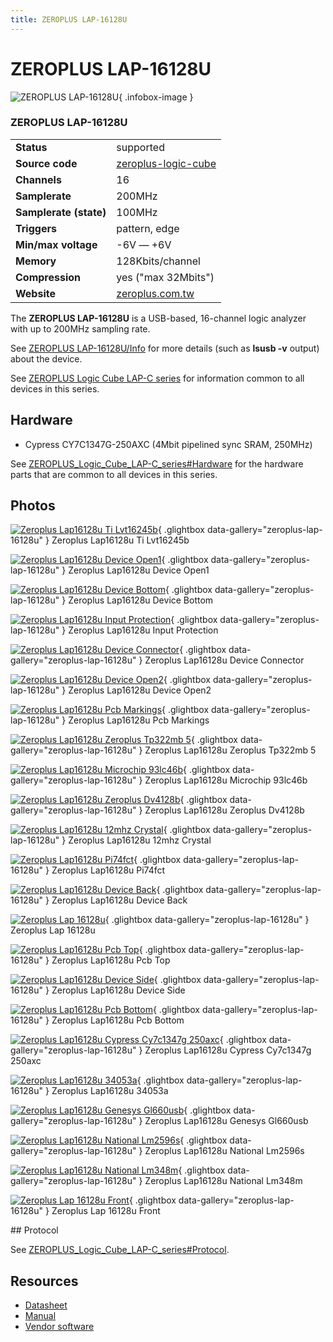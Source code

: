 ```yaml
---
title: ZEROPLUS LAP-16128U
---
```


# ZEROPLUS LAP-16128U

<div class="infobox" markdown>

![ZEROPLUS LAP-16128U](./img/Zeroplus_lap16128u_ti_lvt16245b.jpg){ .infobox-image }

### ZEROPLUS LAP-16128U

| | |
|---|---|
| **Status** | supported |
| **Source code** | [zeroplus-logic-cube](https://github.com/OpenTraceLab/OpenTraceCapture/tree/main/src/hardware/zeroplus-logic-cube) |
| **Channels** | 16 |
| **Samplerate** | 200MHz |
| **Samplerate (state)** | 100MHz |
| **Triggers** | pattern, edge |
| **Min/max voltage** | -6V — +6V |
| **Memory** | 128Kbits/channel |
| **Compression** | yes ("max 32Mbits") |
| **Website** | [zeroplus.com.tw](http://www.zeroplus.com.tw/logic-analyzer_en/products.php?pdn=1&amp;product_id=19) |

</div>

The **ZEROPLUS LAP-16128U** is a USB-based, 16-channel logic analyzer with up to 200MHz sampling rate. 

See [ZEROPLUS LAP-16128U/Info](https://sigrok.org/wiki/ZEROPLUS_LAP-16128U/Info) for more details (such as **lsusb -v** output) about the device.

See [ZEROPLUS Logic Cube LAP-C series](https://sigrok.org/wiki/ZEROPLUS_Logic_Cube_LAP-C_series) for information common to all devices in this series.

## Hardware
- Cypress CY7C1347G-250AXC (4Mbit pipelined sync SRAM, 250MHz)

See [ZEROPLUS_Logic_Cube_LAP-C_series#Hardware](https://sigrok.org/wiki/ZEROPLUS_Logic_Cube_LAP-C_series#Hardware) for the hardware parts that are common to all devices in this series.

## Photos

<div class="photo-grid" markdown>

[![Zeroplus Lap16128u Ti Lvt16245b](./img/Zeroplus_lap16128u_ti_lvt16245b.jpg)](./img/Zeroplus_lap16128u_ti_lvt16245b.jpg "Zeroplus Lap16128u Ti Lvt16245b"){ .glightbox data-gallery="zeroplus-lap-16128u" }
<span class="caption">Zeroplus Lap16128u Ti Lvt16245b</span>

[![Zeroplus Lap16128u Device Open1](./img/Zeroplus_lap16128u_device_open1.jpg)](./img/Zeroplus_lap16128u_device_open1.jpg "Zeroplus Lap16128u Device Open1"){ .glightbox data-gallery="zeroplus-lap-16128u" }
<span class="caption">Zeroplus Lap16128u Device Open1</span>

[![Zeroplus Lap16128u Device Bottom](./img/Zeroplus_lap16128u_device_bottom.jpg)](./img/Zeroplus_lap16128u_device_bottom.jpg "Zeroplus Lap16128u Device Bottom"){ .glightbox data-gallery="zeroplus-lap-16128u" }
<span class="caption">Zeroplus Lap16128u Device Bottom</span>

[![Zeroplus Lap16128u Input Protection](./img/Zeroplus_lap16128u_input_protection.jpg)](./img/Zeroplus_lap16128u_input_protection.jpg "Zeroplus Lap16128u Input Protection"){ .glightbox data-gallery="zeroplus-lap-16128u" }
<span class="caption">Zeroplus Lap16128u Input Protection</span>

[![Zeroplus Lap16128u Device Connector](./img/Zeroplus_lap16128u_device_connector.jpg)](./img/Zeroplus_lap16128u_device_connector.jpg "Zeroplus Lap16128u Device Connector"){ .glightbox data-gallery="zeroplus-lap-16128u" }
<span class="caption">Zeroplus Lap16128u Device Connector</span>

[![Zeroplus Lap16128u Device Open2](./img/Zeroplus_lap16128u_device_open2.jpg)](./img/Zeroplus_lap16128u_device_open2.jpg "Zeroplus Lap16128u Device Open2"){ .glightbox data-gallery="zeroplus-lap-16128u" }
<span class="caption">Zeroplus Lap16128u Device Open2</span>

[![Zeroplus Lap16128u Pcb Markings](./img/Zeroplus_lap16128u_pcb_markings.jpg)](./img/Zeroplus_lap16128u_pcb_markings.jpg "Zeroplus Lap16128u Pcb Markings"){ .glightbox data-gallery="zeroplus-lap-16128u" }
<span class="caption">Zeroplus Lap16128u Pcb Markings</span>

[![Zeroplus Lap16128u Zeroplus Tp322mb 5](./img/Zeroplus_lap16128u_zeroplus_tp322mb-5.jpg)](./img/Zeroplus_lap16128u_zeroplus_tp322mb-5.jpg "Zeroplus Lap16128u Zeroplus Tp322mb 5"){ .glightbox data-gallery="zeroplus-lap-16128u" }
<span class="caption">Zeroplus Lap16128u Zeroplus Tp322mb 5</span>

[![Zeroplus Lap16128u Microchip 93lc46b](./img/Zeroplus_lap16128u_microchip_93lc46b.jpg)](./img/Zeroplus_lap16128u_microchip_93lc46b.jpg "Zeroplus Lap16128u Microchip 93lc46b"){ .glightbox data-gallery="zeroplus-lap-16128u" }
<span class="caption">Zeroplus Lap16128u Microchip 93lc46b</span>

[![Zeroplus Lap16128u Zeroplus Dv4128b](./img/Zeroplus_lap16128u_zeroplus_dv4128b.jpg)](./img/Zeroplus_lap16128u_zeroplus_dv4128b.jpg "Zeroplus Lap16128u Zeroplus Dv4128b"){ .glightbox data-gallery="zeroplus-lap-16128u" }
<span class="caption">Zeroplus Lap16128u Zeroplus Dv4128b</span>

[![Zeroplus Lap16128u 12mhz Crystal](./img/Zeroplus_lap16128u_12mhz_crystal.jpg)](./img/Zeroplus_lap16128u_12mhz_crystal.jpg "Zeroplus Lap16128u 12mhz Crystal"){ .glightbox data-gallery="zeroplus-lap-16128u" }
<span class="caption">Zeroplus Lap16128u 12mhz Crystal</span>

[![Zeroplus Lap16128u Pi74fct](./img/Zeroplus_lap16128u_pi74fct.jpg)](./img/Zeroplus_lap16128u_pi74fct.jpg "Zeroplus Lap16128u Pi74fct"){ .glightbox data-gallery="zeroplus-lap-16128u" }
<span class="caption">Zeroplus Lap16128u Pi74fct</span>

[![Zeroplus Lap16128u Device Back](./img/Zeroplus_lap16128u_device_back.jpg)](./img/Zeroplus_lap16128u_device_back.jpg "Zeroplus Lap16128u Device Back"){ .glightbox data-gallery="zeroplus-lap-16128u" }
<span class="caption">Zeroplus Lap16128u Device Back</span>

[![Zeroplus Lap 16128u](./img/Zeroplus_lap-16128u.jpg)](./img/Zeroplus_lap-16128u.png "Zeroplus Lap 16128u"){ .glightbox data-gallery="zeroplus-lap-16128u" }
<span class="caption">Zeroplus Lap 16128u</span>

[![Zeroplus Lap16128u Pcb Top](./img/Zeroplus_lap16128u_pcb_top.jpg)](./img/Zeroplus_lap16128u_pcb_top.jpg "Zeroplus Lap16128u Pcb Top"){ .glightbox data-gallery="zeroplus-lap-16128u" }
<span class="caption">Zeroplus Lap16128u Pcb Top</span>

[![Zeroplus Lap16128u Device Side](./img/Zeroplus_lap16128u_device_side.jpg)](./img/Zeroplus_lap16128u_device_side.jpg "Zeroplus Lap16128u Device Side"){ .glightbox data-gallery="zeroplus-lap-16128u" }
<span class="caption">Zeroplus Lap16128u Device Side</span>

[![Zeroplus Lap16128u Pcb Bottom](./img/Zeroplus_lap16128u_pcb_bottom.jpg)](./img/Zeroplus_lap16128u_pcb_bottom.jpg "Zeroplus Lap16128u Pcb Bottom"){ .glightbox data-gallery="zeroplus-lap-16128u" }
<span class="caption">Zeroplus Lap16128u Pcb Bottom</span>

[![Zeroplus Lap16128u Cypress Cy7c1347g 250axc](./img/Zeroplus_lap16128u_cypress_cy7c1347g_250axc.jpg)](./img/Zeroplus_lap16128u_cypress_cy7c1347g_250axc.jpg "Zeroplus Lap16128u Cypress Cy7c1347g 250axc"){ .glightbox data-gallery="zeroplus-lap-16128u" }
<span class="caption">Zeroplus Lap16128u Cypress Cy7c1347g 250axc</span>

[![Zeroplus Lap16128u 34053a](./img/Zeroplus_lap16128u_34053a.jpg)](./img/Zeroplus_lap16128u_34053a.jpg "Zeroplus Lap16128u 34053a"){ .glightbox data-gallery="zeroplus-lap-16128u" }
<span class="caption">Zeroplus Lap16128u 34053a</span>

[![Zeroplus Lap16128u Genesys Gl660usb](./img/Zeroplus_lap16128u_genesys_gl660usb.jpg)](./img/Zeroplus_lap16128u_genesys_gl660usb.jpg "Zeroplus Lap16128u Genesys Gl660usb"){ .glightbox data-gallery="zeroplus-lap-16128u" }
<span class="caption">Zeroplus Lap16128u Genesys Gl660usb</span>

[![Zeroplus Lap16128u National Lm2596s](./img/Zeroplus_lap16128u_national_lm2596s.jpg)](./img/Zeroplus_lap16128u_national_lm2596s.jpg "Zeroplus Lap16128u National Lm2596s"){ .glightbox data-gallery="zeroplus-lap-16128u" }
<span class="caption">Zeroplus Lap16128u National Lm2596s</span>

[![Zeroplus Lap16128u National Lm348m](./img/Zeroplus_lap16128u_national_lm348m.jpg)](./img/Zeroplus_lap16128u_national_lm348m.jpg "Zeroplus Lap16128u National Lm348m"){ .glightbox data-gallery="zeroplus-lap-16128u" }
<span class="caption">Zeroplus Lap16128u National Lm348m</span>

[![Zeroplus Lap 16128u Front](./img/Zeroplus_lap-16128u_front.jpg)](./img/Zeroplus_lap-16128u_front.jpg "Zeroplus Lap 16128u Front"){ .glightbox data-gallery="zeroplus-lap-16128u" }
<span class="caption">Zeroplus Lap 16128u Front</span>

</div>
## Protocol

See [ZEROPLUS_Logic_Cube_LAP-C_series#Protocol](https://sigrok.org/wiki/ZEROPLUS_Logic_Cube_LAP-C_series#Protocol).

## Resources
- [Datasheet](http://www.zeroplus.com.tw/software_download/LAP_A%20spec_en20071011.pdf)
- [Manual](http://www.zeroplus.com.tw/software_download/lac_manual_Standard_V31202_en.zip)
- [Vendor software](http://www.zeroplus.com.tw/logic-analyzer_en/technical_support_search.php?model=LAP-16128U&class1=1)

